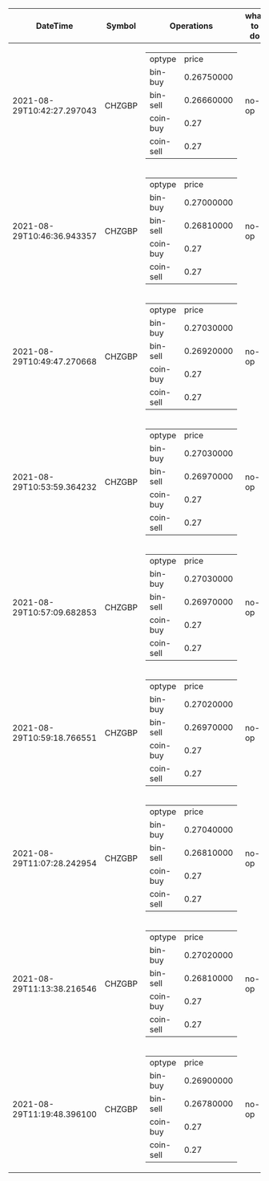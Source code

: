 | DateTime | Symbol | Operations | what to do | profit-loss |
| ------------- | ------------- | ------------- | ------------- | ------------- | 
| 2021-08-29T10:42:27.297043| CHZGBP| <table><tr><td>optype</td><td>price</td></tr><tr><td>bin-buy</td><td>0.26750000</td></tr><tr><td>bin-sell</td><td>0.26660000</td></tr><tr><td>coin-buy</td><td>0.27</td></tr><tr><td>coin-sell</td><td>0.27</td></tr></table>| no-op| 0.0| 
| 2021-08-29T10:46:36.943357| CHZGBP| <table><tr><td>optype</td><td>price</td></tr><tr><td>bin-buy</td><td>0.27000000</td></tr><tr><td>bin-sell</td><td>0.26810000</td></tr><tr><td>coin-buy</td><td>0.27</td></tr><tr><td>coin-sell</td><td>0.27</td></tr></table>| no-op| 0.0| 
| 2021-08-29T10:49:47.270668| CHZGBP| <table><tr><td>optype</td><td>price</td></tr><tr><td>bin-buy</td><td>0.27030000</td></tr><tr><td>bin-sell</td><td>0.26920000</td></tr><tr><td>coin-buy</td><td>0.27</td></tr><tr><td>coin-sell</td><td>0.27</td></tr></table>| no-op| -0.0| 
| 2021-08-29T10:53:59.364232| CHZGBP| <table><tr><td>optype</td><td>price</td></tr><tr><td>bin-buy</td><td>0.27030000</td></tr><tr><td>bin-sell</td><td>0.26970000</td></tr><tr><td>coin-buy</td><td>0.27</td></tr><tr><td>coin-sell</td><td>0.27</td></tr></table>| no-op| -0.0| 
| 2021-08-29T10:57:09.682853| CHZGBP| <table><tr><td>optype</td><td>price</td></tr><tr><td>bin-buy</td><td>0.27030000</td></tr><tr><td>bin-sell</td><td>0.26970000</td></tr><tr><td>coin-buy</td><td>0.27</td></tr><tr><td>coin-sell</td><td>0.27</td></tr></table>| no-op| -0.0| 
| 2021-08-29T10:59:18.766551| CHZGBP| <table><tr><td>optype</td><td>price</td></tr><tr><td>bin-buy</td><td>0.27020000</td></tr><tr><td>bin-sell</td><td>0.26970000</td></tr><tr><td>coin-buy</td><td>0.27</td></tr><tr><td>coin-sell</td><td>0.27</td></tr></table>| no-op| -0.0| 
| 2021-08-29T11:07:28.242954| CHZGBP| <table><tr><td>optype</td><td>price</td></tr><tr><td>bin-buy</td><td>0.27040000</td></tr><tr><td>bin-sell</td><td>0.26810000</td></tr><tr><td>coin-buy</td><td>0.27</td></tr><tr><td>coin-sell</td><td>0.27</td></tr></table>| no-op| -0.0| 
| 2021-08-29T11:13:38.216546| CHZGBP| <table><tr><td>optype</td><td>price</td></tr><tr><td>bin-buy</td><td>0.27020000</td></tr><tr><td>bin-sell</td><td>0.26810000</td></tr><tr><td>coin-buy</td><td>0.27</td></tr><tr><td>coin-sell</td><td>0.27</td></tr></table>| no-op| -0.0| 
| 2021-08-29T11:19:48.396100| CHZGBP| <table><tr><td>optype</td><td>price</td></tr><tr><td>bin-buy</td><td>0.26900000</td></tr><tr><td>bin-sell</td><td>0.26780000</td></tr><tr><td>coin-buy</td><td>0.27</td></tr><tr><td>coin-sell</td><td>0.27</td></tr></table>| no-op| 0.0| 
